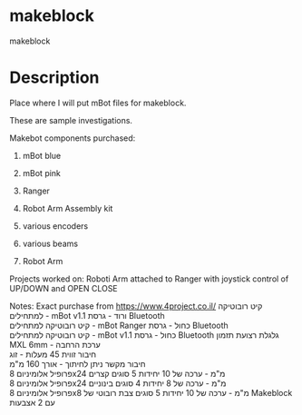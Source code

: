 # makeblock
makeblock

# Description

Place where I will put mBot files for makeblock.

These are sample investigations.

Makebot components purchased:

1. mBot blue
2. mBot pink
3. Ranger
4. Robot Arm Assembly kit

5. various encoders
6. various beams
7. Robot Arm

Projects worked on: Roboti Arm attached to Ranger with joystick control of UP/DOWN and OPEN CLOSE

Notes: Exact purchase from https://www.4project.co.il/
קיט רובוטיקה למתחילים - mBot v1.1 ורוד - גרסת Bluetooth 	
קיט רובוטיקה למתחילים - mBot Ranger כחול - גרסת Bluetooth 	
קיט רובוטיקה למתחילים - mBot v1.1 כחול - גרסת Bluetooth
גלגלת רצועת תזמון MXL 6mm - ערכת הרחבה 	
חיבור זווית 45 מעלות - זוג 		
חיבור מקשר ניתן לחיתוך - אורך 160 מ"מ 	
פרופיל אלומיניום 8x24 מ"מ - ערכה של 10 יחידות 5 סוגים קצרים 	
פרופיל אלומיניום 8x24 מ"מ - ערכה של 8 יחידות 4 סוגים בינוניים 	
פרופיל אלומיניום 8x8 מ"מ - ערכה של 10 יחידות 5 סוגים 
צבת רובוטי של Makeblock עם 2 אצבעות

